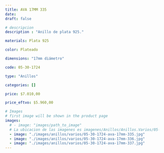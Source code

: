 ```yaml
---
title: AVA 17MM 335
date: 
draft: false

# descripcion
description : "Anillo de plata 925."

materials: Plata 925

color: Plateado

dimensions: "17mm diámetro"

code: 05-30-1724

type: "Anillos"

categories: []

price: $7.010,00

price_eftvo: $5.960,00

# Images
# first image will be shown in the product page
images:
  # - image: "images/path_to_image"
  # La ubicacion de las imagenes es imagenes/Anillos/Anillos.Varios/05-30-1724-ava-17mm-335
  - image: "./images/anillos/varios/05-30-1724-ava-17mm-335.jpg"
  - image: "./images/anillos/varios/05-30-1724-ava-17mm-336.jpg"
  - image: "./images/anillos/varios/05-30-1724-ava-17mm-337.jpg"
---
```

